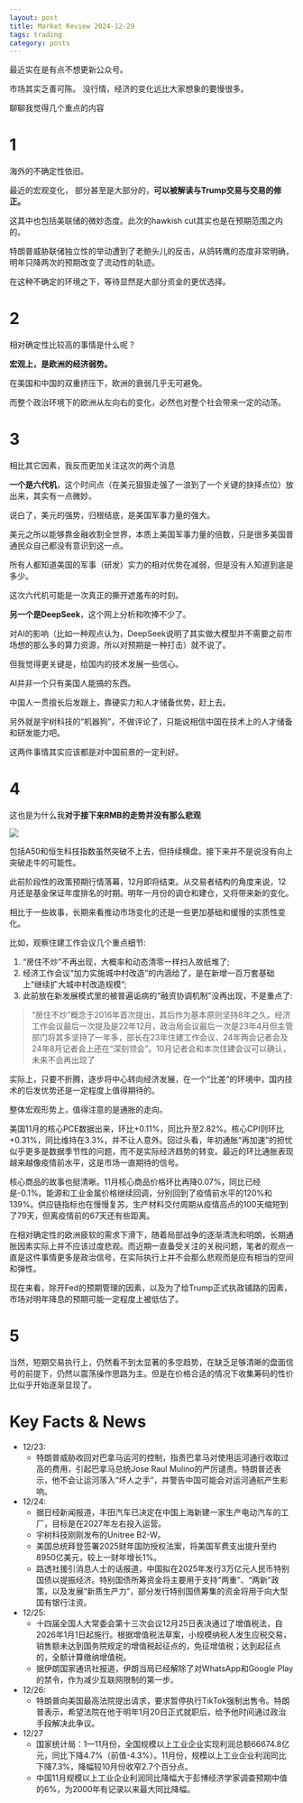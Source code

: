 ```yaml
---
layout: post
title: Market Review 2024-12-29
tags: trading
category: posts
---
```


最近实在是有点不想更新公众号。

市场其实乏善可陈。 没行情，经济的变化远比大家想象的要慢很多。

聊聊我觉得几个重点的内容

# 1

海外的不确定性依旧。

最近的宏观变化， 部分甚至是大部分的，**可以被解读与Trump交易与交易的修正。**

这其中也包括美联储的微妙态度。此次的hawkish cut其实也是在预期范围之内的。

特朗普威胁联储独立性的举动遭到了老鲍头儿的反击，从鸽转鹰的态度非常明确，明年只降两次的预期改变了流动性的轨迹。

在这种不确定的环境之下，等待显然是大部分资金的更优选择。

# 2

相对确定性比较高的事情是什么呢？

**宏观上，是欧洲的经济弱势。**

在美国和中国的双重挤压下，欧洲的衰弱几乎无可避免。

而整个政治环境下的欧洲从左向右的变化，必然也对整个社会带来一定的动荡。

# 3

相比其它因素，我反而更加关注这次的两个消息

**一个是六代机**，这个时间点（在美元狠狠走强了一浪到了一个关键的抉择点位）放出来，其实有一点微妙。

说白了，美元的强势，归根结底，是美国军事力量的强大。

美元之所以能够靠金融收割全世界，本质上美国军事力量的倍数，只是很多美国普通民众自己都没有意识到这一点。

所有人都知道美国的军事（研发）实力的相对优势在减弱，但是没有人知道到底是多少。

这次六代机可能是一次真正的撕开遮羞布的时刻。

**另一个是DeepSeek**，这个网上分析和吹捧不少了。

对AI的影响（比如一种观点认为，DeepSeek说明了其实做大模型并不需要之前市场想的那么多的算力资源，所以对预期是一种打击）就不说了。

但我觉得更关键是，给国内的技术发展一些信心。

AI并非一个只有美国人能搞的东西。

中国人一贯擅长后发跟上，靠硬实力和人才储备优势，赶上去。

另外就是宇树科技的“机器狗”，不做评论了，只能说相信中国在技术上的人才储备和研发能力吧。

这两件事情其实应该都是对中国前景的一定利好。

# 4

这也是为什么我**对于接下来RMB的走势并没有那么悲观**

![](https://crsando.github.io/images/2024-12-29/USDCNH_2024-12-29_16-26-48_8ea5a.png)

包括A50和恒生科技指数虽然突破不上去，但持续横盘。接下来并不是说没有向上突破走牛的可能性。

此前阶段性的政策预期行情落幕，12月即将结束。从交易者结构的角度来说，12月还是基金保证年度排名的时期。明年一月份的调仓和建仓，又将带来新的变化。

相比于一些故事，长期来看推动市场变化的还是一些更加基础和缓慢的实质性变化。

比如，观察住建工作会议几个重点细节:

1. “房住不炒”不再出现，大概率和动态清零一样扫入故纸堆了;
2. 经济工作会议“加力实施城中村改造”的内涵给了，是在新增一百万套基础上“继续扩大城中村改造规模”;
3. 此前放在新发展模式里的被普遍诟病的“融资协调机制”没再出现，不是重点了:

> “房住不炒”概念于2016年首次提出，其后作为基本原则坚持8年之久。经济工作会议最后一次提及是22年12月，政治局会议最后一次是23年4月但主管部门将其多坚持了一年多，部长在23年住建工作会议、24年两会记者会及24年8月记者会上还在“深刻领会”。10月记者会和本次住建会议可以确认，未来不会再出现了

实际上，只要不折腾，逐步将中心转向经济发展，在一个“比差”的环境中，国内技术的后发优势还是一定程度上值得期待的。

整体宏观形势上，值得注意的是通胀的走向。

美国11月的核心PCE数据出来，环比+0.11%，同比升至2.82%。核心CPI则环比+0.31%，同比维持在3.3%，并不让人意外。回过头看，年初通胀“再加速”的担忧似乎更多是数据季节性的问题，而不是实际经济趋势的转变。最近的环比通胀表现越来越像疫情前水平，这是市场一直期待的信号。

核心商品的故事也挺清晰。11月核心商品价格环比再降0.07%，同比已经是-0.1%。能源和工业金属价格继续回调，分别回到了疫情前水平的120%和139%。供应链指标也在慢慢复苏，生产材料交付周期从疫情高点的100天缩短到了79天，但离疫情前的67天还有些距离。

在相对确定性的欧洲疲软的需求下滑下，随着局部战争的逐渐清洗和明朗，长期通胀因素实际上并不应该过度悲观。而近期一直备受关注的关税问题，笔者的观点一直是这件事情更多是政治信号，在实际执行上并不会那么悲观而是应有相当的空间和弹性。

现在来看，除开Fed的预期管理的因素，以及为了给Trump正式执政铺路的因素，市场对明年降息的预期可能一定程度上被低估了。

# 5

当然，短期交易执行上，仍然看不到太显著的多空趋势，在缺乏足够清晰的盘面信号的前提下，仍然以震荡操作思路为主。但是在价格合适的情况下收集筹码的性价比似乎开始逐渐显现了。

# Key Facts & News

- 12/23:
    - 特朗普威胁收回对巴拿马运河的控制，指责巴拿马对使用运河通行收取过高的费用，引起巴拿马总统Jose Raul Mulino的严厉谴责。特朗普还表示，他不会让运河落入“坏人之手”，并警告中国可能会对运河通航产生影响。
- 12/24:
    - 据日经新闻报道，丰田汽车已决定在中国上海新建一家生产电动汽车的工厂，目标是在2027年左右投入运营。
    - 宇树科技刚刚发布的Unitree B2-W。
    - 美国总统拜登签署2025财年国防授权法案，将美国军费支出提升至约8950亿美元，较上一财年增长1%。
    - 路透社援引消息人士的话报道，中国拟在2025年发行3万亿元人民币特别国债以提振经济。特别国债所筹资金将主要用于支持“两重”、“两新”政策，以及发展“新质生产力”，部分发行特别国债筹集的资金将用于向大型国有银行注资。
- 12/25:
    - 十四届全国人大常委会第十三次会议12月25日表决通过了增值税法，自2026年1月1日起施行。根据增值税法草案，小规模纳税人发生应税交易，销售额未达到国务院规定的增值税起征点的，免征增值税；达到起征点的，全额计算缴纳增值税。
    - 据伊朗国家通讯社报道，伊朗当局已经解除了对WhatsApp和Google Play的禁令，作为减少互联网限制的第一步。
- 12/26:
    - 特朗普向美国最高法院提出请求，要求暂停执行TikTok强制出售令。特朗普表示，希望法院在他于明年1月20日正式就职后，给予他时间通过政治手段解决此争议。
- 12/27
    - 国家统计局：1—11月份，全国规模以上工业企业实现利润总额66674.8亿元，同比下降4.7%（前值-4.3%）。11月份，规模以上工业企业利润同比下降7.3%，降幅较10月份收窄2.7个百分点。
    - 中国11月规模以上工业企业利润同比降幅大于彭博经济学家调查预期中值的6%，为2000年有记录以来最大同比降幅。